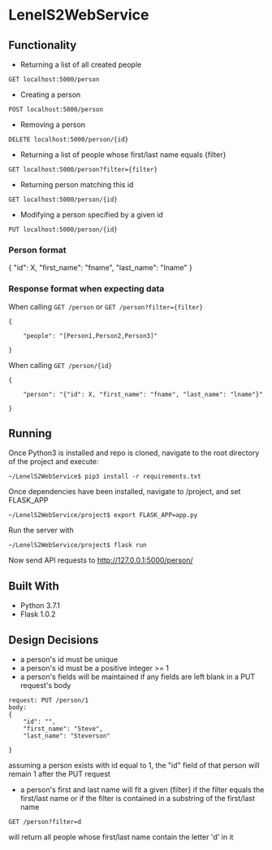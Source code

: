 # LenelS2WebService


## Functionality
* Returning a list of all created people 
```
GET localhost:5000/person
```
* Creating a person
```
POST localhost:5000/person
```
* Removing a person
```
DELETE localhost:5000/person/{id}
```
* Returning a list of people whose first/last name equals {filter}
```
GET localhost:5000/person?filter={filter}
```
* Returning person matching this id
```
GET localhost:5000/person/{id}
```

* Modifying a person specified by a given id
```
PUT localhost:5000/person/{id}
```

### Person format
{
  "id": X,
  "first_name": "fname",
  "last_name": "lname"
}

### Response format when expecting data
When calling ```GET /person``` or ```GET /person?filter={filter}```
```
{
    
    "people": "[Person1,Person2,Person3]"

}

```
When calling ```GET /person/{id}```
```
{
    
    "person": "{"id": X, "first_name": "fname", "last_name": "lname"}"

}
```

## Running
Once Python3 is installed and repo is cloned, navigate to the root directory of the project and execute:
```
~/LenelS2WebService$ pip3 install -r requirements.txt
```
Once dependencies have been installed, navigate to /project, and set FLASK_APP
```
~/LenelS2WebService/project$ export FLASK_APP=app.py
```
Run the server with 
```
~/LenelS2WebService/project$ flask run
```
Now send API requests to http://127.0.0.1:5000/person/

## Built With
* Python 3.7.1 
* Flask 1.0.2

## Design Decisions
* a person's id must be unique
* a person's id must be a positive integer >= 1
* a person's fields will be maintained if any fields are left blank in a PUT request's body
```
request: PUT /person/1
body: 
{
    "id": "",
    "first_name": "Steve",
    "last_name": "Steverson"
    
}
```
assuming a person exists with id equal to 1, the "id" field of that person will remain 1 after the PUT request
* a person's first and last name will fit a given {filter} if the filter equals the first/last name or if the filter is contained in a substring of the first/last name
```
GET /person?filter=d 
```
will return all people whose first/last name contain the letter 'd' in it




